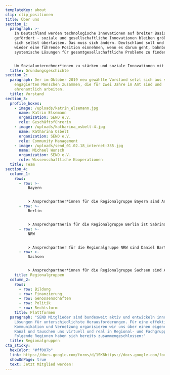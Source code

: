 ```yaml
---
templateKey: about
clip: clip_positionen
title: Über uns
section_1:
  paragraph: >-
    In Deutschland werden technologische Innovationen auf breiter Basis
    gefördert - soziale und gesellschaftliche Innovationen bleiben größtenteils
    sich selbst überlassen. Das muss sich ändern. Deutschland soll und kann
    wieder eine führende Position einnehmen, wenn es darum geht, bahnbrechende,
    systemische Lösungen für gesamtgesellschaftliche Probleme zu finden. 


    Um Sozialunternehmer*innen zu stärken und soziale Innovationen mit dem erforderlichen Nachdruck voranzutreiben, hat sich im Dezember 2016 unter dem Dach vom Bundesverband Deutsche Startups e.V. (BVDS) eine Arbeitsgruppe zu Social Entrepreneurship gebildet. Im Juni 2017 haben diese Akteure das Social Entrepreneurship Netzwerk Deutschland e.V. gegründet. Im September 2017 konnten wir dank einer erfolgreichen Crowdfundingkampagne den Aufbau eines schlagkräftigen Netzwerks starten.
  title: Gründungsgeschichte
section_2:
  paragraph: Der im Oktober 2019 neu gewählte Vorstand setzt sich aus sieben
    engagierten Menschen zusammen, die für zwei Jahre im Amt sind und
    ehrenamtlich arbeiten.
  title: Vorstand
section_3:
  profile_boxes:
    - image: /uploads/katrin_elsemann.jpg
      name: Katrin Elsemann
      organization: SEND e.V.
      role: Geschäftsführerin
    - image: /uploads/katharina_osbelt-4.jpg
      name: Katharina Osbelt
      organization: SEND e.V.
      role: Community Management
    - image: /uploads/send_01.02.18_internet-335.jpg
      name: Michael Wunsch
      organization: SEND e.V.
      role: Wissenschaftliche Kooperationen
  title: Team
section_4:
  column_1:
    rows:
      - row: >-
          Bayern 


          > Ansprechpartner*innen für die Regionalgruppe Bayern sind Andrea Mörike und Raphael Brandmiller. Erreichen könnt Ihr die beiden unter <mailto:bayern@send-ev.de>.
      - row: >-
          Berlin


          > Ansprechpartnerin für die Regionalgruppe Berlin ist Sabrina Konzok. Sie kann unter <mailto:berlin@send-ev.de> erreicht werden.
      - row: >-
          NRW


          > Ansprechpartner für die Regionalgruppe NRW sind Daniel Bartel und Sebastian Grothaus. Erreichen könnt Ihr die beiden unter <mailto:nrw@send-ev.de>.
      - row: >-
          Sachsen


          > Ansprechpartner*innen für die Regionalgruppe Sachsen sind Angela Kiefl und Tino Kreßner. Erreichen könnt Ihr die beiden unter <mailto:sachsen@send-ev.de>.
    title: Regionalgruppen
  column_2:
    rows:
      - row: Bildung
      - row: Finanzierung
      - row: Genossenschaften
      - row: Politik
      - row: Rechtsform
    title: Plattformen
  paragraph: "SEND Mitglieder sind bundesweit aktiv und entwickeln innovative
    Lösungen für unterschiedlichste Herausforderungen. Für eine effektive
    Kommunikation und Vernetzung organisieren wir uns über einen eigenen SLACK –
    Kanal und tauschen uns virtuell und real in Regional- und Fachgruppen aus.
    Folgende Regionen haben sich bereits zusammengeschlossen:"
  title: Regionalgruppen
cta_sticky:
  hexColor: "#ff007b"
  link: https://docs.google.com/forms/d/1SK6https://docs.google.com/forms/d/e/1FAIpQLScaqnH0l_kFvxLm9Ren-YlvyocbpNm4w46565noI9xQPkLodQ/viewformRcT-AMB_sZgGIkqQY8EOhIz_bnMuVSuJ7zCmd4Mg/viewform?edit_requested=true
  showOnPage: true
  text: Jetzt Mitglied werden!
---
```

